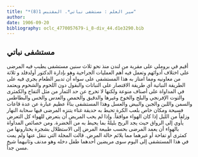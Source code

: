 ```yaml
---
title: "*سير العلم : مستشفى نباتي*. المقتبس 1(8)"
author: 
date: 1906-09-20
bibliography: oclc_4770057679-i_8-div_44.d1e3290.bib
---
```




##  مستشفى نباتي 


 أقيم في بروملي على مقربة من لندن منذ نحو  ثلاث  سنين مستشفى يطبب فيه المرضى على اختلاف أدوائهم وتعمل فيه أهم العمليات الجراحية وهو بإدارة الدكتور أولدفلد و  ثلاثة  من معاونيه ومما امتاز به هذا المستشفى على سواه أن تدبير الطعام يجري فيه على الطريقة النباتية أي طريقة الاقتصار على النباتات والبقول دون اللحوم والشحوم ويعتمد في المداواة على أصناف منوعة ولكنها لا تخرج عن حد الثمار من مثل التفاح والكمثرى والتوت الإفرنجي والبلح والخوخ وغيرها والدقيق والحمص والعدس والخس والبطاطس والسمن واللبن والجبن والبيض والعسل وهذا المستشفى بناءٌ عظيم عبارة عن عدة قاعات   فسيحة ومكان خاص بلعب الكرة تحيط به حديقة غناء يتنزه المرضى فيها سحابة النهار وزلفاً من الليل إذا كان الهواء موافقاً. وإذا لم يحب المريض أن يتعرض للهواء كل التعرض يأوي إلى الرواق حيث يجد الريح بليلةً بما يحيط به من الخضرة. ومن خصائص المداواة بالهواء أن يعمد المرضى بحسب طبيعة المرض إلى الاستظلال بشجرة يختارونها من كمثرى أو تفاحة أو غيرهما مما يلائم حالة المرض. قالت المجلة التي ننقل عنها ولم يمت في هذا المستشفى إلى اليوم سوى مريضين أحدهما طفل دخله وهو مدنف وثانيهما شيخ مسن جداً. 
